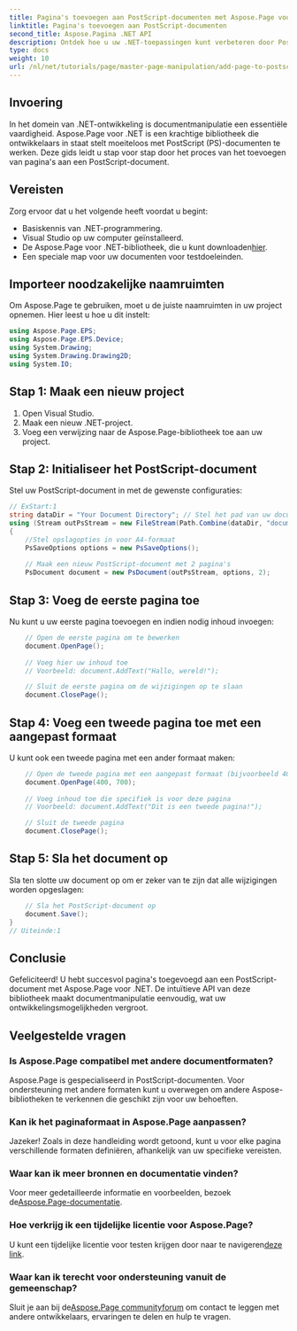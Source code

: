 ```yaml
---
title: Pagina's toevoegen aan PostScript-documenten met Aspose.Page voor .NET
linktitle: Pagina's toevoegen aan PostScript-documenten
second_title: Aspose.Pagina .NET API
description: Ontdek hoe u uw .NET-toepassingen kunt verbeteren door PostScript-documenten te manipuleren met Aspose.Page. Deze stapsgewijze handleiding biedt duidelijke instructies voor het initialiseren van een document.
type: docs
weight: 10
url: /nl/net/tutorials/page/master-page-manipulation/add-page-to-postscript-document/
---
```

## Invoering

In het domein van .NET-ontwikkeling is documentmanipulatie een essentiële vaardigheid. Aspose.Page voor .NET is een krachtige bibliotheek die ontwikkelaars in staat stelt moeiteloos met PostScript (PS)-documenten te werken. Deze gids leidt u stap voor stap door het proces van het toevoegen van pagina's aan een PostScript-document.

## Vereisten

Zorg ervoor dat u het volgende heeft voordat u begint:

- Basiskennis van .NET-programmering.
- Visual Studio op uw computer geïnstalleerd.
-  De Aspose.Page voor .NET-bibliotheek, die u kunt downloaden[hier](https://releases.aspose.com/page/net/).
- Een speciale map voor uw documenten voor testdoeleinden.

## Importeer noodzakelijke naamruimten

Om Aspose.Page te gebruiken, moet u de juiste naamruimten in uw project opnemen. Hier leest u hoe u dit instelt:

```csharp
using Aspose.Page.EPS;
using Aspose.Page.EPS.Device;
using System.Drawing;
using System.Drawing.Drawing2D;
using System.IO;
```

## Stap 1: Maak een nieuw project

1. Open Visual Studio.
2. Maak een nieuw .NET-project.
3. Voeg een verwijzing naar de Aspose.Page-bibliotheek toe aan uw project.

## Stap 2: Initialiseer het PostScript-document

Stel uw PostScript-document in met de gewenste configuraties:

```csharp
// ExStart:1
string dataDir = "Your Document Directory"; // Stel het pad van uw documentdirectory in
using (Stream outPsStream = new FileStream(Path.Combine(dataDir, "document1.ps"), FileMode.Create))
{
    //Stel opslagopties in voor A4-formaat
    PsSaveOptions options = new PsSaveOptions();
    
    // Maak een nieuw PostScript-document met 2 pagina's
    PsDocument document = new PsDocument(outPsStream, options, 2);
```

## Stap 3: Voeg de eerste pagina toe

Nu kunt u uw eerste pagina toevoegen en indien nodig inhoud invoegen:

```csharp
    // Open de eerste pagina om te bewerken
    document.OpenPage();
    
    // Voeg hier uw inhoud toe
    // Voorbeeld: document.AddText("Hallo, wereld!");

    // Sluit de eerste pagina om de wijzigingen op te slaan
    document.ClosePage();
```

## Stap 4: Voeg een tweede pagina toe met een aangepast formaat

U kunt ook een tweede pagina met een ander formaat maken:

```csharp
    // Open de tweede pagina met een aangepast formaat (bijvoorbeeld 400 x 700)
    document.OpenPage(400, 700);
    
    // Voeg inhoud toe die specifiek is voor deze pagina
    // Voorbeeld: document.AddText("Dit is een tweede pagina!");

    // Sluit de tweede pagina
    document.ClosePage();
```

## Stap 5: Sla het document op

Sla ten slotte uw document op om er zeker van te zijn dat alle wijzigingen worden opgeslagen:

```csharp
    // Sla het PostScript-document op
    document.Save();
}
// Uiteinde:1
```

## Conclusie

Gefeliciteerd! U hebt succesvol pagina's toegevoegd aan een PostScript-document met Aspose.Page voor .NET. De intuïtieve API van deze bibliotheek maakt documentmanipulatie eenvoudig, wat uw ontwikkelingsmogelijkheden vergroot.

## Veelgestelde vragen

### Is Aspose.Page compatibel met andere documentformaten?  
Aspose.Page is gespecialiseerd in PostScript-documenten. Voor ondersteuning met andere formaten kunt u overwegen om andere Aspose-bibliotheken te verkennen die geschikt zijn voor uw behoeften.

### Kan ik het paginaformaat in Aspose.Page aanpassen?  
Jazeker! Zoals in deze handleiding wordt getoond, kunt u voor elke pagina verschillende formaten definiëren, afhankelijk van uw specifieke vereisten.

### Waar kan ik meer bronnen en documentatie vinden?  
 Voor meer gedetailleerde informatie en voorbeelden, bezoek de[Aspose.Page-documentatie](https://reference.aspose.com/page/net/).

### Hoe verkrijg ik een tijdelijke licentie voor Aspose.Page?  
 U kunt een tijdelijke licentie voor testen krijgen door naar te navigeren[deze link](https://purchase.conholdate.com/temporary-license/).

### Waar kan ik terecht voor ondersteuning vanuit de gemeenschap?  
 Sluit je aan bij de[Aspose.Page communityforum](https://forum.aspose.com/c/page/39) om contact te leggen met andere ontwikkelaars, ervaringen te delen en hulp te vragen.